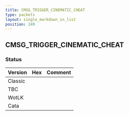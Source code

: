 ```yaml
---
title: CMSG_TRIGGER_CINEMATIC_CHEAT
type: packets
layout: single_markdown_in_list
position: 249
---
```


## CMSG_TRIGGER_CINEMATIC_CHEAT

### Status

Version | Hex | Comment
---------- | ---------- | ---------- 
Classic |  |  
TBC |  |  
WotLK |  |  
Cata |  |  
